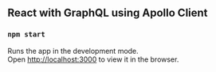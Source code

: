 ## React with GraphQL using Apollo Client

### `npm start`

Runs the app in the development mode.<br>
Open [http://localhost:3000](http://localhost:3000) to view it in the browser.
